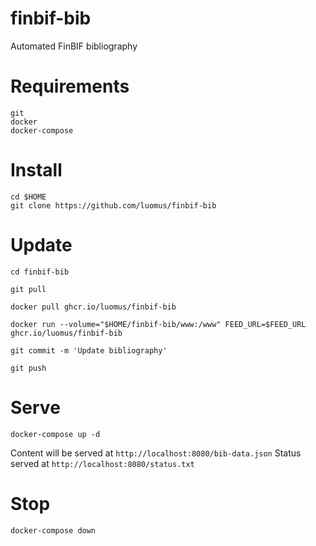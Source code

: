 # finbif-bib
Automated FinBIF bibliography

# Requirements
```
git
docker
docker-compose
```

# Install
```
cd $HOME
git clone https://github.com/luomus/finbif-bib
```

# Update
```
cd finbif-bib

git pull

docker pull ghcr.io/luomus/finbif-bib

docker run --volume="$HOME/finbif-bib/www:/www" FEED_URL=$FEED_URL ghcr.io/luomus/finbif-bib

git commit -m 'Update bibliography'

git push
```

# Serve
```
docker-compose up -d
```
Content will be served at `http://localhost:8080/bib-data.json`
Status served at `http://localhost:8080/status.txt`

# Stop
```
docker-compose down
```

